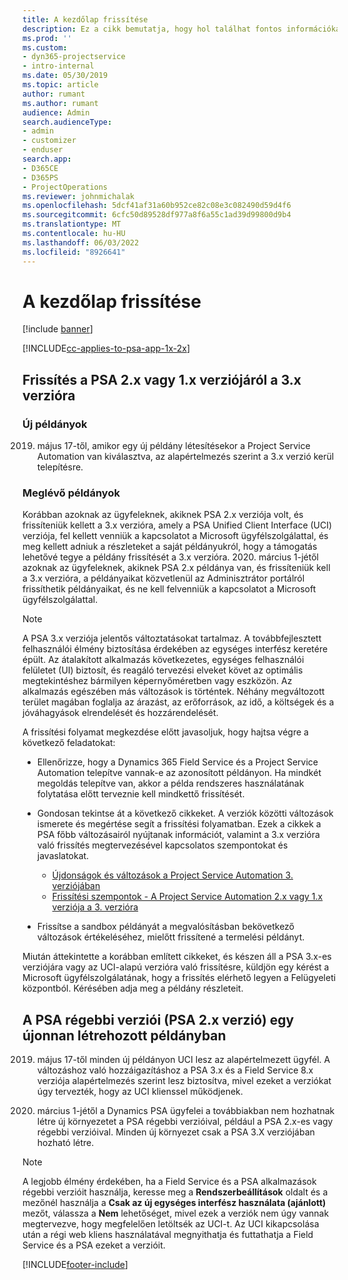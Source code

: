 ```yaml
---
title: A kezdőlap frissítése
description: Ez a cikk bemutatja, hogy hol találhat fontos információkat az új és módosított funkciókról Dynamics 365 Project Service Automation, valamint a legújabb verzióra való frissítés folyamatáról.
ms.prod: ''
ms.custom:
- dyn365-projectservice
- intro-internal
ms.date: 05/30/2019
ms.topic: article
author: rumant
ms.author: rumant
audience: Admin
search.audienceType:
- admin
- customizer
- enduser
search.app:
- D365CE
- D365PS
- ProjectOperations
ms.reviewer: johnmichalak
ms.openlocfilehash: 5dcf41af31a60b952ce82c08e3c082490d59d4f6
ms.sourcegitcommit: 6cfc50d89528df977a8f6a55c1ad39d99800d9b4
ms.translationtype: MT
ms.contentlocale: hu-HU
ms.lasthandoff: 06/03/2022
ms.locfileid: "8926641"
---
```

# <a name="upgrade-home-page"></a>A kezdőlap frissítése

[!include [banner](../includes/psa-now-project-operations.md)]

[!INCLUDE[cc-applies-to-psa-app-1x-2x](../includes/cc-applies-to-psa-app-1x-2x.md)]

## <a name="upgrade-from-psa-version-2x-or-1x-to-version-3x"></a>Frissítés a PSA 2.x vagy 1.x verziójáról a 3.x verzióra

### <a name="new-instances"></a>Új példányok

2019. május 17-től, amikor egy új példány létesítésekor a Project Service Automation van kiválasztva, az alapértelmezés szerint a 3.x verzió kerül telepítésre.

### <a name="existing-instances"></a>Meglévő példányok

Korábban azoknak az ügyfeleknek, akiknek PSA 2.x verziója volt, és frissíteniük kellett a 3.x verzióra, amely a PSA Unified Client Interface (UCI) verziója, fel kellett venniük a kapcsolatot a Microsoft ügyfélszolgálattal, és meg kellett adniuk a részleteket a saját példányukról, hogy a támogatás lehetővé tegye a példány frissítését a 3.x verzióra. 2020. március 1-jétől azoknak az ügyfeleknek, akiknek PSA 2.x példánya van, és frissíteniük kell a 3.x verzióra, a példányaikat közvetlenül az Adminisztrátor portálról frissíthetik példányaikat, és ne kell felvenniük a kapcsolatot a Microsoft ügyfélszolgálattal.  

> [!NOTE]
> A PSA 3.x verziója jelentős változtatásokat tartalmaz. A továbbfejlesztett felhasználói élmény biztosítása érdekében az egységes interfész keretére épült. Az átalakított alkalmazás következetes, egységes felhasználói felületet (UI) biztosít, és reagáló tervezési elveket követ az optimális megtekintéshez bármilyen képernyőméretben vagy eszközön. Az alkalmazás egészében más változások is történtek. Néhány megváltozott terület magában foglalja az árazást, az erőforrások, az idő, a költségek és a jóváhagyások elrendelését és hozzárendelését.

A frissítési folyamat megkezdése előtt javasoljuk, hogy hajtsa végre a következő feladatokat:

- Ellenőrizze, hogy a Dynamics 365 Field Service és a Project Service Automation telepítve vannak-e az azonosított példányon. Ha mindkét megoldás telepítve van, akkor a példa rendszeres használatának folytatása előtt terveznie kell mindkettő frissítését.
- Gondosan tekintse át a következő cikkeket. A verziók közötti változások ismerete és megértése segít a frissítési folyamatban. Ezek a cikkek a PSA főbb változásairól nyújtanak információt, valamint a 3.x verzióra való frissítés megtervezésével kapcsolatos szempontokat és javaslatokat.

    - [Újdonságok és változások a Project Service Automation 3. verziójában](whats-new-changed-v3.md)
    - [Frissítési szempontok - A Project Service Automation 2.x vagy 1.x verziója a 3. verzióra](upgrade-v3.md)

- Frissítse a sandbox példányát a megvalósításban bekövetkező változások értékeléséhez, mielőtt frissítené a termelési példányt.

Miután áttekintette a korábban említett cikkeket, és készen áll a PSA 3.x-es verziójára vagy az UCI-alapú verzióra való frissítésre, küldjön egy kérést a Microsoft ügyfélszolgálatának, hogy a frissítés elérhető legyen a Felügyeleti központból. Kérésében adja meg a példány részleteit.

## <a name="older-versions-of-psa-psa-version-2x-in-a-newly-created-instance"></a>A PSA régebbi verziói (PSA 2.x verzió) egy újonnan létrehozott példányban

2019. május 17-től minden új példányon UCI lesz az alapértelmezett ügyfél. A változáshoz való hozzáigazításhoz a PSA 3.x és a Field Service 8.x verziója alapértelmezés szerint lesz biztosítva, mivel ezeket a verziókat úgy tervezték, hogy az UCI klienssel működjenek.

2020. március 1-jétől a Dynamics PSA ügyfelei a továbbiakban nem hozhatnak létre új környezetet a PSA régebbi verzióival, például a PSA 2.x-es vagy régebbi verzióival. Minden új környezet csak a PSA 3.X verziójában hozható létre.

> [!NOTE]
> A legjobb élmény érdekében, ha a Field Service és a PSA alkalmazások régebbi verzióit használja, keresse meg a **Rendszerbeállítások** oldalt és a mezőnél használja a **Csak az új egységes interfész használata (ajánlott)** mezőt, válassza a **Nem** lehetőséget, mivel ezek a verziók nem úgy vannak megtervezve, hogy megfelelően letöltsék az UCI-t. Az UCI kikapcsolása után a régi web kliens használatával megnyithatja és futtathatja a Field Service és a PSA ezeket a verzióit. 


[!INCLUDE[footer-include](../includes/footer-banner.md)]
